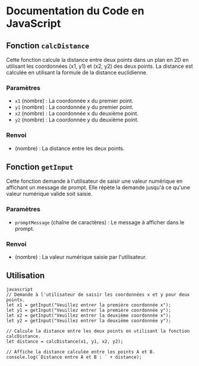 # Documentation du Code en JavaScript

## Fonction `calcDistance`

Cette fonction calcule la distance entre deux points dans un plan en 2D en utilisant les coordonnées (x1, y1) et (x2, y2) des deux points. La distance est calculée en utilisant la formule de la distance euclidienne.

### Paramètres

- `x1` (nombre) : La coordonnée x du premier point.
- `y1` (nombre) : La coordonnée y du premier point.
- `x2` (nombre) : La coordonnée x du deuxième point.
- `y2` (nombre) : La coordonnée y du deuxième point.

### Renvoi

- (nombre) : La distance entre les deux points.

## Fonction `getInput`

Cette fonction demande à l'utilisateur de saisir une valeur numérique en affichant un message de prompt. Elle répète la demande jusqu'à ce qu'une valeur numérique valide soit saisie.

### Paramètres

- `promptMessage` (chaîne de caractères) : Le message à afficher dans le prompt.

### Renvoi

- (nombre) : La valeur numérique saisie par l'utilisateur.

## Utilisation

```
javascript
// Demande à l'utilisateur de saisir les coordonnées x et y pour deux points.
let x1 = getInput("Veuillez entrer la première coordonnée x");
let y1 = getInput("Veuillez entrer la première coordonnée y");
let x2 = getInput("Veuillez entrer la deuxième coordonnée x");
let y2 = getInput("Veuillez entrer la deuxième coordonnée y");

// Calcule la distance entre les deux points en utilisant la fonction calcDistance.
let distance = calcDistance(x1, y1, x2, y2);

// Affiche la distance calculée entre les points A et B.
console.log(`Distance entre A et B : ` + distance);
```